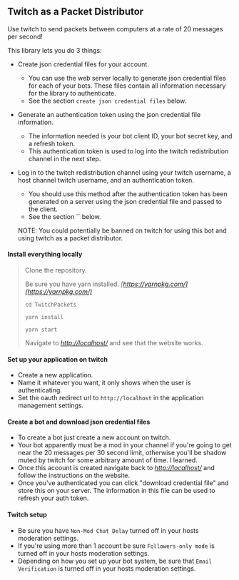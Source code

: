 ## Twitch as a Packet Distributor

Use twitch to send packets between computers at a rate of 20 messages per second!

This library lets you do 3 things:
* Create json credential files for your account.
    * You can use the web server locally to generate json credential files for each of your bots. These files contain all information necessary for the library to authenticate.
    * See the section `create json credential files` below.
* Generate an authentication token using the json credential file information.
    * The information needed is your bot client ID, your bot secret key, and a refresh token.
    * This authentication token is used to log into the twitch redistribution channel in the next step.
* Log in to the twitch redistribution channel using your twitch username, a host channel twitch username, and an authentication token.
    * You should use this method after the authentication token has been generated on a server using the json credential file and passed to the client.
    * See the section `` below.


    NOTE: You could potentially be banned on twitch for using this bot and using twitch as a packet distributor.

#### Install everything locally

 > Clone the repository.
 >
 > Be sure you have yarn installed. *[https://yarnpkg.com/](https://yarnpkg.com/)*
 >
 > `cd TwitchPackets`
 >
 > `yarn install`
 >
 > `yarn start`
 >
 > Navigate to *[http://localhost/](http://localhost/)* and see that the website works.
 
#### Set up your application on twitch

* Create a new application.
* Name it whatever you want, it only shows when the user is authenticating.
* Set the oauth redirect url to `http://localhost` in the application management settings.

#### Create a bot and download json credential files

* To create a bot just create a new account on twitch.
* Your bot apparently must be a mod in your channel if you're going to get near the 20 messages per 30 second limit, otherwise you'll be shadow muted by twitch for some arbitrary amount of time. I learned.
* Once this account is created navigate back to *[http://localhost/](http://localhost/)* and follow the instructions on the website.
* Once you've authenticated you can click "download credential file" and store this on your server. The information in this file can be used to refresh your auth token.

#### Twitch setup

* Be sure you have `Non-Mod Chat Delay` turned off in your hosts moderation settings.
* If you're using more than 1 account be sure `Followers-only mode` is turned off in your hosts moderation settings.
* Depending on how you set up your bot system, be sure that `Email Verification` is turned off in your hosts moderation settings.